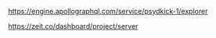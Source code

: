 https://engine.apollographql.com/service/psydkick-1/explorer

https://zeit.co/dashboard/project/server
